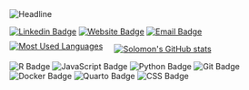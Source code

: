 <div style="text-align: left;">
    <img src="https://readme-typing-svg.herokuapp.com?color=%230072C6&size=20&center=false&vCenter=false&width=800&height=50&lines=Hi+there+I'm+Solomon%F0%9F%91%8B+A+Biostatistics+Student+at+UNC" alt="Headline"/>
</div>

[![Linkedin 
Badge](https://img.shields.io/badge/-LinkedIn-0e76a8?style=flat-square&logo=Linkedin&logoColor=white)](https://www.linkedin.com/in/se3008)
[![Website Badge](https://img.shields.io/badge/-Website-47CCCC?style=flat-square&logo=Google-Chrome&logoColor=white)](https://eshuns.github.io/)
[![Email Badge](https://img.shields.io/badge/-Email-c14438?style=flat-square&logo=Gmail&logoColor=white)](https://eshuns.github.io/contact/)


<div style="display: flex; align-items: center; gap: 20px;">
    <a href="https://github.com/eshuns" style="margin-top: -10px;">
        <img 
            src="https://github-readme-stats.vercel.app/api/top-langs/?username=eshuns&layout=compact&theme=react&hide_border=false&langs_count=8" 
            alt="Most Used Languages" 
            style="border-radius: 0;" />
    </a>
    <a href="https://github.com/eshuns">
        <img 
            src="https://github-readme-stats-sigma-five.vercel.app/api?username=eshuns&theme=react" 
            alt="Solomon's GitHub stats" />
    </a>
</div>


![R Badge](https://img.shields.io/badge/-276DC3?style=flat-square&logo=r&logoColor=white)
![JavaScript Badge](https://img.shields.io/badge/-JavaScript-F7DF1E?style=flat-square&logo=javascript&logoColor=black)
![Python Badge](https://img.shields.io/badge/-Python-3776AB?style=flat-square&logo=python&logoColor=white)
![Git Badge](https://img.shields.io/badge/-Git-F05032?style=flat-square&logo=git&logoColor=white)
![Docker Badge](https://img.shields.io/badge/-Docker-2496ED?style=flat-square&logo=docker&logoColor=white)
![Quarto Badge](https://img.shields.io/badge/-Quarto-4A47FF?style=flat-square&logo=quarto&logoColor=white)
![CSS Badge](https://img.shields.io/badge/-CSS3-1572B6?style=flat-square&logo=css3&logoColor=white)
